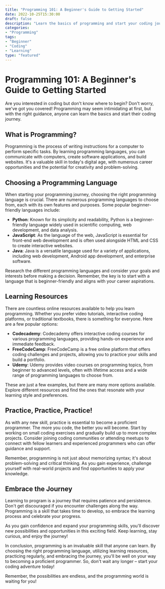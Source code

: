 ```yaml
---
title: "Programming 101: A Beginner's Guide to Getting Started"
date: 2022-10-25T15:30:00
draft: false
description: "Learn the basics of programming and start your coding journey with this comprehensive beginner's guide."
categories: 
- "Programming"
tags: 
- "Beginner"
- "Coding"
- "Learning"
type: "featured"
---
```


# Programming 101: A Beginner's Guide to Getting Started

Are you interested in coding but don't know where to begin? Don't worry, we've got you covered! Programming may seem intimidating at first, but with the right guidance, anyone can learn the basics and start their coding journey.

## What is Programming?

Programming is the process of writing instructions for a computer to perform specific tasks. By learning programming languages, you can communicate with computers, create software applications, and build websites. It's a valuable skill in today's digital age, with numerous career opportunities and the potential for creativity and problem-solving.

## Choosing a Programming Language

When starting your programming journey, choosing the right programming language is crucial. There are numerous programming languages to choose from, each with its own features and purposes. Some popular beginner-friendly languages include:

- **Python**: Known for its simplicity and readability, Python is a beginner-friendly language widely used in scientific computing, web development, and data analysis.
- **JavaScript**: As the language of the web, JavaScript is essential for front-end web development and is often used alongside HTML and CSS to create interactive websites.
- **Java**: Java is a versatile language used for a variety of applications, including web development, Android app development, and enterprise software.

Research the different programming languages and consider your goals and interests before making a decision. Remember, the key is to start with a language that is beginner-friendly and aligns with your career aspirations.

## Learning Resources

There are countless online resources available to help you learn programming. Whether you prefer video tutorials, interactive coding platforms, or traditional textbooks, there is something for everyone. Here are a few popular options:

- **Codecademy**: Codecademy offers interactive coding courses for various programming languages, providing hands-on experience and immediate feedback.
- **FreeCodeCamp**: FreeCodeCamp is a free online platform that offers coding challenges and projects, allowing you to practice your skills and build a portfolio.
- **Udemy**: Udemy provides video courses on programming topics, from beginner to advanced levels, often with lifetime access and a wide range of programming languages to choose from.

These are just a few examples, but there are many more options available. Explore different resources and find the ones that resonate with your learning style and preferences.

## Practice, Practice, Practice!

As with any new skill, practice is essential to become a proficient programmer. The more you code, the better you will become. Start by working on small coding exercises and gradually build up to more complex projects. Consider joining coding communities or attending meetups to connect with fellow learners and experienced programmers who can offer guidance and support.

Remember, programming is not just about memorizing syntax; it's about problem-solving and critical thinking. As you gain experience, challenge yourself with real-world projects and find opportunities to apply your knowledge.

## Embrace the Journey

Learning to program is a journey that requires patience and persistence. Don't get discouraged if you encounter challenges along the way. Programming is a skill that takes time to develop, so embrace the learning process and celebrate your progress.

As you gain confidence and expand your programming skills, you'll discover new possibilities and opportunities in this exciting field. Keep learning, stay curious, and enjoy the journey!

In conclusion, programming is an invaluable skill that anyone can learn. By choosing the right programming language, utilizing learning resources, practicing regularly, and embracing the journey, you'll be well on your way to becoming a proficient programmer. So, don't wait any longer – start your coding adventure today!

Remember, the possibilities are endless, and the programming world is waiting for you!
